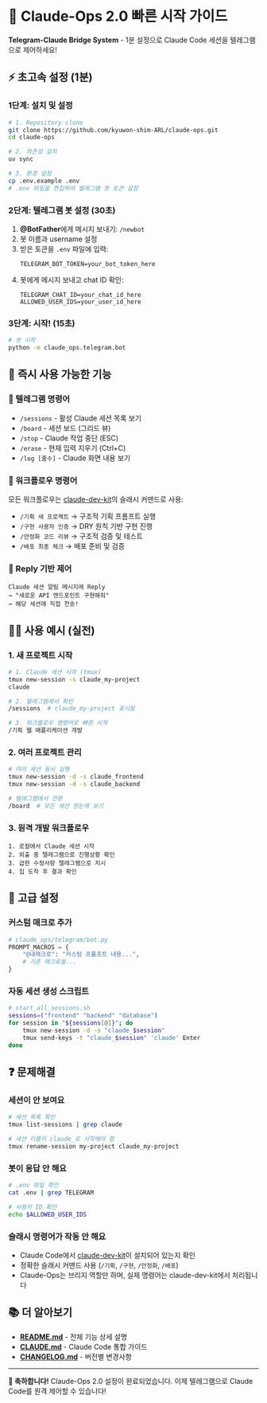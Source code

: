 # 🚀 Claude-Ops 2.0 빠른 시작 가이드

**Telegram-Claude Bridge System** - 1분 설정으로 Claude Code 세션을 텔레그램으로 제어하세요!

## ⚡ 초고속 설정 (1분)

### 1단계: 설치 및 설정

```bash
# 1. Repository clone
git clone https://github.com/kyuwon-shim-ARL/claude-ops.git
cd claude-ops

# 2. 의존성 설치
uv sync

# 3. 환경 설정
cp .env.example .env
# .env 파일을 편집하여 텔레그램 봇 토큰 설정
```

### 2단계: 텔레그램 봇 설정 (30초)

1. **@BotFather**에게 메시지 보내기: `/newbot`
2. 봇 이름과 username 설정
3. 받은 토큰을 `.env` 파일에 입력:
   ```
   TELEGRAM_BOT_TOKEN=your_bot_token_here
   ```
4. 봇에게 메시지 보내고 chat ID 확인:
   ```
   TELEGRAM_CHAT_ID=your_chat_id_here
   ALLOWED_USER_IDS=your_user_id_here
   ```

### 3단계: 시작! (15초)

```bash
# 봇 시작
python -m claude_ops.telegram.bot
```

## 🎯 즉시 사용 가능한 기능

### 📱 텔레그램 명령어

- `/sessions` - 활성 Claude 세션 목록 보기
- `/board` - 세션 보드 (그리드 뷰)
- `/stop` - Claude 작업 중단 (ESC)
- `/erase` - 현재 입력 지우기 (Ctrl+C)
- `/log [줄수]` - Claude 화면 내용 보기

### 🚀 워크플로우 명령어

모든 워크플로우는 [claude-dev-kit](https://github.com/kyuwon-shim-ARL/claude-dev-kit)의 슬래시 커맨드로 사용:

- `/기획 새 프로젝트` → 구조적 기획 프롬프트 실행
- `/구현 사용자 인증` → DRY 원칙 기반 구현 진행
- `/안정화 코드 리뷰` → 구조적 검증 및 테스트  
- `/배포 최종 체크` → 배포 준비 및 검증

### 🎪 Reply 기반 제어

```
Claude 세션 알림 메시지에 Reply
→ "새로운 API 엔드포인트 구현해줘"
→ 해당 세션에 직접 전송!
```

## 🏃‍♂️ 사용 예시 (실전)

### 1. 새 프로젝트 시작
```bash
# 1. Claude 세션 시작 (tmux)
tmux new-session -s claude_my-project
claude

# 2. 텔레그램에서 확인
/sessions  # claude_my-project 표시됨

# 3. 워크플로우 명령어로 빠른 시작
/기획 웹 애플리케이션 개발
```

### 2. 여러 프로젝트 관리
```bash
# 여러 세션 동시 실행
tmux new-session -d -s claude_frontend
tmux new-session -d -s claude_backend

# 텔레그램에서 전환
/board  # 모든 세션 한눈에 보기
```

### 3. 원격 개발 워크플로우
```
1. 로컬에서 Claude 세션 시작
2. 외출 중 텔레그램으로 진행상황 확인
3. 급한 수정사항 텔레그램으로 지시
4. 집 도착 후 결과 확인
```

## 🔧 고급 설정

### 커스텀 매크로 추가
```python
# claude_ops/telegram/bot.py
PROMPT_MACROS = {
    "@내매크로": "커스텀 프롬프트 내용...",
    # 기존 매크로들...
}
```

### 자동 세션 생성 스크립트
```bash
# start_all_sessions.sh
sessions=("frontend" "backend" "database")
for session in "${sessions[@]}"; do
    tmux new-session -d -s "claude_$session"
    tmux send-keys -t "claude_$session" 'claude' Enter
done
```

## ❓ 문제해결

### 세션이 안 보여요
```bash
# 세션 목록 확인
tmux list-sessions | grep claude

# 세션 이름이 claude_로 시작해야 함
tmux rename-session my-project claude_my-project
```

### 봇이 응답 안 해요
```bash
# .env 파일 확인
cat .env | grep TELEGRAM

# 사용자 ID 확인
echo $ALLOWED_USER_IDS
```

### 슬래시 명령어가 작동 안 해요
- Claude Code에서 [claude-dev-kit](https://github.com/kyuwon-shim-ARL/claude-dev-kit)이 설치되어 있는지 확인
- 정확한 슬래시 커맨드 사용 (`/기획`, `/구현`, `/안정화`, `/배포`)
- Claude-Ops는 브리지 역할만 하며, 실제 명령어는 claude-dev-kit에서 처리됩니다

## 📚 더 알아보기

- **[README.md](./README.md)** - 전체 기능 상세 설명
- **[CLAUDE.md](./CLAUDE.md)** - Claude Code 통합 가이드
- **[CHANGELOG.md](./CHANGELOG.md)** - 버전별 변경사항

---

**🎉 축하합니다!** Claude-Ops 2.0 설정이 완료되었습니다. 
이제 텔레그램으로 Claude Code를 원격 제어할 수 있습니다!